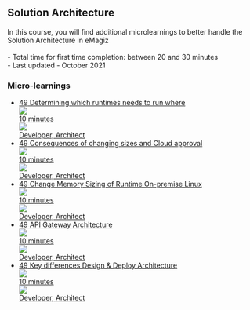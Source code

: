 <div class="ez-academy">
	<div class="ez-academy__body">
		<main class="master">
	<h2 class="title">Solution Architecture</h2>
    <p>
       In this course, you will find additional microlearnings to better handle the Solution Architecture in eMagiz   
        </br></br>
        - Total time for first time completion: between 20 and 30 minutes
        </br>
        - Last updated - October 2021
    </p>
    <h3 class="title">Micro-learnings</h3>
    <ul class="strip-container">
        <li class="strip">
            <a href="../../docs/microlearning/advanced-solution-architecture-runtime-decision" class="strip__link">
            <label for="" class="strip__label">
                <span>49</span>
               Determining which runtimes needs to run where
            </label>
            <div class="strip__attribute">
                <img class="strip__attribute-icon strip__attribute-icon--duration" src="../../img/microlearning/academy_index/icon-duration32.svg"/>
                <div class="strip__attribute-label">10 minutes</div>
            </div>
            <div class="strip__attribute">
                <img class="strip__attribute-icon strip__attribute-icon--roles" src="../../img/microlearning/academy_index/icon-roles32.svg"/>
                <div class="strip__attribute-label">Developer, Architect</div>
            </div>
            </a>
        </li>
        <li class="strip">
            <a href="../../docs/microlearning/advanced-solution-architecture-consequence-size-cloud" class="strip__link">
            <label for="" class="strip__label">
                <span>49</span>
                Consequences of changing sizes and Cloud approval
            </label>
            <div class="strip__attribute">
                <img class="strip__attribute-icon strip__attribute-icon--duration" src="../../img/microlearning/academy_index/icon-duration32.svg"/>
                <div class="strip__attribute-label">10 minutes</div>
            </div>
            <div class="strip__attribute">
                <img class="strip__attribute-icon strip__attribute-icon--roles" src="../../img/microlearning/academy_index/icon-roles32.svg"/>
                <div class="strip__attribute-label">Developer, Architect</div>
            </div>
            </a>
        </li>	
		 <li class="strip">
            <a href="../../docs/microlearning/advanced-solution-architecture-change-memory-runtime-linux" class="strip__link">
            <label for="" class="strip__label">
                <span>49</span>
                Change Memory Sizing of Runtime On-premise Linux
            </label>
            <div class="strip__attribute">
                <img class="strip__attribute-icon strip__attribute-icon--duration" src="../../img/microlearning/academy_index/icon-duration32.svg"/>
                <div class="strip__attribute-label">10 minutes</div>
            </div>
            <div class="strip__attribute">
                <img class="strip__attribute-icon strip__attribute-icon--roles" src="../../img/microlearning/academy_index/icon-roles32.svg"/>
                <div class="strip__attribute-label">Developer, Architect</div>
            </div>
            </a>
        </li>	
		 <li class="strip">
            <a href="../../docs/microlearning/advanced-solution-architecture-apigw-architecture" class="strip__link">
            <label for="" class="strip__label">
                <span>49</span>
                API Gateway Architecture
            </label>
            <div class="strip__attribute">
                <img class="strip__attribute-icon strip__attribute-icon--duration" src="../../img/microlearning/academy_index/icon-duration32.svg"/>
                <div class="strip__attribute-label">10 minutes</div>
            </div>
            <div class="strip__attribute">
                <img class="strip__attribute-icon strip__attribute-icon--roles" src="../../img/microlearning/academy_index/icon-roles32.svg"/>
                <div class="strip__attribute-label">Developer, Architect</div>
            </div>
            </a>
        </li>
        <li class="strip">
            <a href="../../docs/microlearning/advanced-solution-architecture-diffs-design-deploy" class="strip__link">
            <label for="" class="strip__label">
                <span>49</span>
                Key differences Design & Deploy Architecture
            </label>
            <div class="strip__attribute">
                <img class="strip__attribute-icon strip__attribute-icon--duration" src="../../img/microlearning/academy_index/icon-duration32.svg"/>
                <div class="strip__attribute-label">10 minutes</div>
            </div>
            <div class="strip__attribute">
                <img class="strip__attribute-icon strip__attribute-icon--roles" src="../../img/microlearning/academy_index/icon-roles32.svg"/>
                <div class="strip__attribute-label">Developer, Architect</div>
            </div>
            </a>
        </li>
    </ul>
    </main>
    </div>
</div>